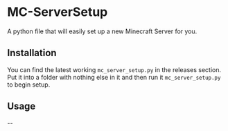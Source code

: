 # MC-ServerSetup
A python file that will easily set up a new Minecraft Server for you.

## Installation
You can find the latest working `mc_server_setup.py` in the releases section. Put it into a folder with nothing else in it and then run it `mc_server_setup.py` to begin setup.

## Usage
--
